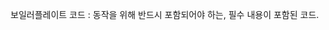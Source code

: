 
보일러플레이트 코드
: 동작을 위해 반드시 포함되어야 하는, 필수 내용이 포함된 코드.
<!--stackedit_data:
eyJoaXN0b3J5IjpbMjExMTIwMzE4MV19
-->